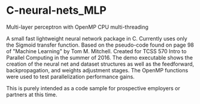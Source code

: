 # C-neural-nets_MLP
Multi-layer perceptron with OpenMP CPU multi-threading

A small fast lightweight neural network package in C. Currently uses only the Sigmoid transfer function. Based on the pseudo-code found on page 98 of "Machine Learning" by Tom M. Mitchell. Created for TCSS 570 Intro to Parallel Computing in the summer of 2016.
The demo executable shows the creation of the neural net and dataset structures as well as the feedforward, backpropagation, and weights adjustment stages.
The OpenMP functions were used to test parallelization performance gains.

This is purely intended as a code sample for prospective employers or partners at this time.
